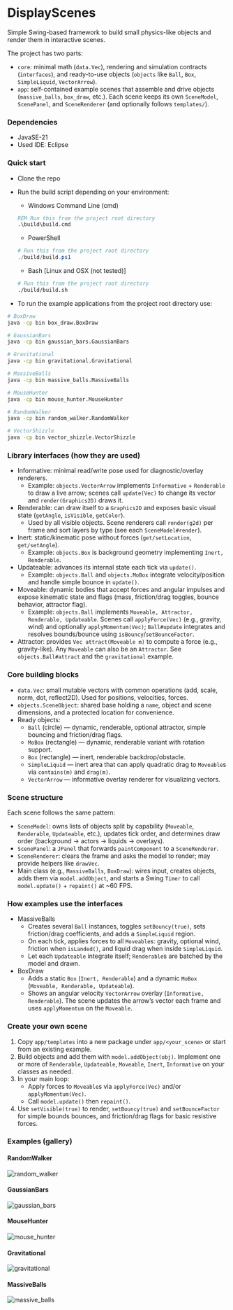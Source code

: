 # DisplayScenes
Simple Swing-based framework to build small physics-like objects and render them in interactive scenes.

The project has two parts:
- `core`: minimal math (`data.Vec`), rendering and simulation contracts (`interfaces`), and ready-to-use objects (`objects` like `Ball`, `Box`, `SimpleLiquid`, `VectorArrow`).
- `app`: self-contained example scenes that assemble and drive objects (`massive_balls`, `box_draw`, etc.). Each scene keeps its own `SceneModel`, `ScenePanel`, and `SceneRenderer` (and optionally follows `templates/`).

### Dependencies
- JavaSE-21
- Used IDE: Eclipse

### Quick start
- Clone the repo
- Run the build script depending on your environment:

  - Windows Command Line (cmd)

  ```cmd
  REM Run this from the project root directory
  .\build\build.cmd
  ```
  - PowerShell

  ```powershell
  # Run this from the project root directory
  ./build/build.ps1
  ```
  - Bash [Linux and OSX (not tested)]

  ```bash
  # Run this from the project root directory
  ./build/build.sh
  ```

- To run the example applications from the project root directory use:

```bash
# BoxDraw 
java -cp bin box_draw.BoxDraw

# GaussianBars
java -cp bin gaussian_bars.GaussianBars

# Gravitational
java -cp bin gravitational.Gravitational

# MassiveBalls
java -cp bin massive_balls.MassiveBalls

# MouseHunter
java -cp bin mouse_hunter.MouseHunter

# RandomWalker
java -cp bin random_walker.RandomWalker

# VectorShizzle
java -cp bin vector_shizzle.VectorShizzle
```

### Library interfaces (how they are used)
- Informative: minimal read/write pose used for diagnostic/overlay renderers.
  - Example: `objects.VectorArrow` implements `Informative` + `Renderable` to draw a live arrow; scenes call `update(Vec)` to change its vector and `render(Graphics2D)` draws it.
- Renderable: can draw itself to a `Graphics2D` and exposes basic visual state (`getAngle`, `isVisible`, `getColor`).
  - Used by all visible objects. Scene renderers call `render(g2d)` per frame and sort layers by type (see each `SceneModel#render`).
- Inert: static/kinematic pose without forces (`get/setLocation`, `get/setAngle`).
  - Example: `objects.Box` is background geometry implementing `Inert, Renderable`.
- Updateable: advances its internal state each tick via `update()`.
  - Example: `objects.Ball` and `objects.MoBox` integrate velocity/position and handle simple bounce in `update()`.
- Moveable: dynamic bodies that accept forces and angular impulses and expose kinematic state and flags (mass, friction/drag toggles, bounce behavior, attractor flag).
  - Example: `objects.Ball` implements `Moveable, Attractor, Renderable, Updateable`. Scenes call `applyForce(Vec)` (e.g., gravity, wind) and optionally `applyMomentum(Vec)`; `Ball#update` integrates and resolves bounds/bounce using `isBouncy`/`setBounceFactor`.
- Attractor: provides `Vec attract(Moveable m)` to compute a force (e.g., gravity-like). Any `Moveable` can also be an `Attractor`. See `objects.Ball#attract` and the `gravitational` example.

### Core building blocks
- `data.Vec`: small mutable vectors with common operations (add, scale, norm, dot, reflect2D). Used for positions, velocities, forces.
- `objects.SceneObject`: shared base holding a `name`, object and scene dimensions, and a protected location for convenience.
- Ready objects:
  - `Ball` (circle) — dynamic, renderable, optional attractor, simple bouncing and friction/drag flags.
  - `MoBox` (rectangle) — dynamic, renderable variant with rotation support.
  - `Box` (rectangle) — inert, renderable backdrop/obstacle.
  - `SimpleLiquid` — inert area that can apply quadratic drag to `Moveable`s via `contains(m)` and `drag(m)`.
  - `VectorArrow` — informative overlay renderer for visualizing vectors.

### Scene structure
Each scene follows the same pattern:
- `SceneModel`: owns lists of objects split by capability (`Moveable`, `Renderable`, `Updateable`, etc.), updates tick order, and determines draw order (background → actors → liquids → overlays).
- `ScenePanel`: a `JPanel` that forwards `paintComponent` to a `SceneRenderer`.
- `SceneRenderer`: clears the frame and asks the model to render; may provide helpers like `drawVec`.
- Main class (e.g., `MassiveBalls`, `BoxDraw`): wires input, creates objects, adds them via `model.addObject`, and starts a Swing `Timer` to call `model.update()` + `repaint()` at ~60 FPS.

### How examples use the interfaces
- MassiveBalls
  - Creates several `Ball` instances, toggles `setBouncy(true)`, sets friction/drag coefficients, and adds a `SimpleLiquid` region.
  - On each tick, applies forces to all `Moveable`s: gravity, optional wind, friction when `isLanded()`, and liquid drag when inside `SimpleLiquid`.
  - Let each `Updateable` integrate itself; `Renderable`s are batched by the model and drawn.
- BoxDraw
  - Adds a static `Box` (`Inert, Renderable`) and a dynamic `MoBox` (`Moveable, Renderable, Updateable`).
  - Shows an angular velocity `VectorArrow` overlay (`Informative, Renderable`). The scene updates the arrow’s vector each frame and uses `applyMomentum` on the `Moveable`.

### Create your own scene
1) Copy `app/templates` into a new package under `app/<your_scene>` or start from an existing example.
2) Build objects and add them with `model.addObject(obj)`. Implement one or more of `Renderable`, `Updateable`, `Moveable`, `Inert`, `Informative` on your classes as needed.
3) In your main loop:
   - Apply forces to `Moveable`s via `applyForce(Vec)` and/or `applyMomentum(Vec)`.
   - Call `model.update()` then `repaint()`.
4) Use `setVisible(true)` to render, `setBouncy(true)` and `setBounceFactor` for simple bounds bounces, and friction/drag flags for basic resistive forces.

### Examples (gallery)
#### RandomWalker
![random_walker](https://github.com/user-attachments/assets/ca030da9-e4ba-4211-885b-5883e6290dee)

#### GaussianBars
![gaussian_bars](https://github.com/user-attachments/assets/e6a4298e-5b6c-4d3c-9a02-f85085cc1f08)

#### MouseHunter
![mouse_hunter](https://github.com/user-attachments/assets/30994e14-c98a-4948-a35c-558715320a41)

#### Gravitational
![gravitational](https://github.com/user-attachments/assets/02884cde-26e5-40d7-b14b-e1d4bf852bcc)

#### MassiveBalls
![massive_balls](https://github.com/user-attachments/assets/ad5a1ac3-ea69-41ad-9f27-c02f1c4da99a)
